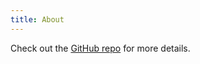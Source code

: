 ```yaml
---
title: About
---
```


Check out the [GitHub repo](https://github.com/YunYouJun/theme-yun) for more details.
